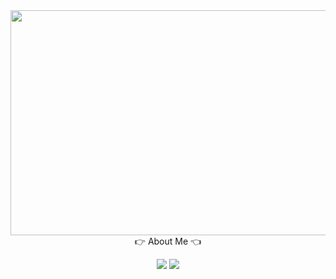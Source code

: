 <div align="center">
  <img src="https://github.com/user-attachments/assets/974fbe59-109f-47b1-97cf-7e16da23c40d" width="1080" height="360"/>
</div>

<div align="center">
  👉 About Me 👈
  <br/>
  <p>
    <a href="https://5kiran.tistory.com/" target="_blank"><img src="https://img.shields.io/badge/BLOG-282828?style=flat-square&logo=Tistory&logoColor=white"/></a>
    <a href="mailto:dhrlfghks01@gmail.com" target="_blank"><img src="https://img.shields.io/badge/gilhwoan.develop@gmail.com-EA4335?style=flat-square&logo=Gmail&logoColor=white"/></a>
  </p>
</div>





